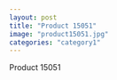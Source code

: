 ```yaml
---
layout: post
title: "Product 15051"
image: "product15051.jpg"
categories: "category1"
---
```

Product 15051
